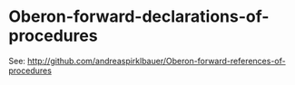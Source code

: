 # Oberon-forward-declarations-of-procedures

See:  http://github.com/andreaspirklbauer/Oberon-forward-references-of-procedures